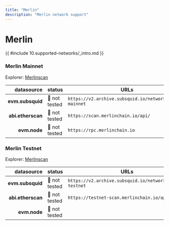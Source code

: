 ```yaml
---
title: "Merlin"
description: "Merlin network support"
---
```


<!-- markdownlint-disable single-h1 heading-increment no-inline-html -->

# Merlin

{{ #include 10.supported-networks/_intro.md }}

### Merlin Mainnet

Explorer: [Merlinscan](https://scan.merlinchain.io/)

|        datasource | status        | URLs                                                    |
| -----------------:|:------------- | ------------------------------------------------------- |
|  **evm.subsquid** | 🤔 not tested | `https://v2.archive.subsquid.io/network/merlin-mainnet` |
| **abi.etherscan** | 🤔 not tested | `https://scan.merlinchain.io/api/`                      |
|      **evm.node** | 🤔 not tested | `https://rpc.merlinchain.io`                            |

### Merlin Testnet

Explorer: [Merlinscan](https://testnet-scan.merlinchain.io/)

|        datasource | status        | URLs                                                    |
| -----------------:|:------------- | ------------------------------------------------------- |
|  **evm.subsquid** | 🤔 not tested | `https://v2.archive.subsquid.io/network/merlin-testnet` |
| **abi.etherscan** | 🤔 not tested | `https://testnet-scan.merlinchain.io/api/`              |
|      **evm.node** | 🤔 not tested |                                                         |

